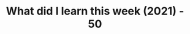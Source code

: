 ---
title: 'What did I learn this week (2021) - 50'
description: Weekly summarization and review of things I've learned in the first week of December 2021 
published: true
publishedAt: 2021-12-12T00:00:00.000Z
updatedAt: 2021-12-12T00:00:00.000Z
category: learnings
image: 'assets/banners/61'
keywords: 
  - deep learning
  - continers
authors:
  - Krishna Mohan A M
---